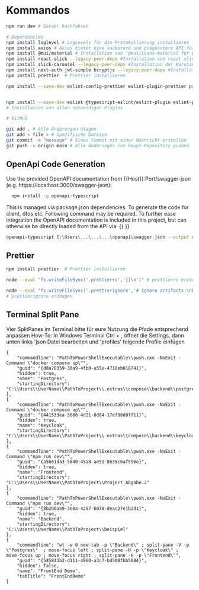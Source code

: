 # Kommandos

```bash
npm run dev # Server hochfahren 

# Dependencies
npm install loglevel # LogLevels für die Protokollierung installieren -> src/utils/logger.js 
npm install axios # Axios bietet eine sauberere und prägnantere API für HTTP-Anfragen im Vergleich zur Fetch-API.
npm install @mui/material # Installation von "@mui/icons-material für page.tsx
npm install react-slick --legacy-peer-deps #Installation von react slick für das Karussell
npm install slick-carousel --legacy-peer-deps #Installation der Karussell-Komponenten
npm install next-auth jwt-simple bcryptjs --legacy-peer-deps #Installation der fürs Login notwenigen Packete
npm install prettier  # Prettier installieren

npm install --save-dev eslint-config-prettier eslint-plugin-prettier prettier-plugin-organize-imports


npm install --save-dev eslint @typescript-eslint/eslint-plugin eslint-plugin-unicorn eslint-plugin-sonarjs eslint-plugin-promise eslint-plugin-security eslint-plugin-security-node eslint-plugin-prefer-arrow eslint-plugin-regexp @stylistic/eslint-plugin 
# Installation von allen notwendigen Plugins

# GitHub 

git add . # Alle Änderungen Stagen 
git add < file > # Spezifische Dateien    
git commit -m "message" # Einen Commit mit einer Nachricht erstellen
git push -u origin main # Alle Änderungen ins Haupt-Repository pushen 
```

## OpenApi Code Generation

Use the provided OpenAPI documentation from {{Host}}:Port/swagger-json (e.g. https://localhost:3000/swagger-json):
```bash
  npm install -g openapi-typescript
```
This is managed via package.json dependencies. 
To generate the code for client, dtos etc. Following command may be required.
To further ease integration the OpenAPI documentation is included in this project, but can otherwise be directly loaded from the API via: {{ }}

```bash
openapi-typescript C:\Users\...\...\...\openapi\swagger.json --output src/api.ts
```

## Prettier

```bash
npm install prettier  # Prettier installieren

node --eval "fs.writeFileSync('.prettierrc','{}\n')" # prettierrc erzeugen

node --eval "fs.writeFileSync('.prettierignore','# Ignore artifacts:\nbuild\ncoverage\n')"  
# prettierignore erzeugen
```

## Terminal Split Pane

Vier SplitPanes im Terminal bitte für eure Nutzung die Pfade entsprechend anpassen
How-To:
In Windows Terminal Ctrl + , öffnet die Settings, dann unten links 'json Datei bearbeiten und 'profiles' folgende Profile einfügen

```text
{     
    "commandline": "PathToPowerShellExecutable\\pwsh.exe -NoExit -Command \"docker compose up\"",
    "guid": "{d8a70359-38a9-4fb0-a55e-4718eb018741}",
    "hidden": true,
    "name": "Postgres",
    "startingDirectory": "C:\\Users\\UserName\\PathToProject\\.extras\\compose\\backend\\postgres"
},
{
    "commandline": "PathToPowerShellExecutable\\pwsh.exe -NoExit -Command \"docker compose up\"",
    "guid": "{441533ea-5686-4d21-8d84-17ef98d0ff11}",
    "hidden": true,
    "name": "Keycloak",
    "startingDirectory": "C:\\Users\\UserName\\PathToProject\\.extras\\compose\\backend\\keycloak"
},
{
    "commandline": "PathToPowerShellExecutable\\pwsh.exe -NoExit -Command \"npm run dev\"",
    "guid": "{a5661da3-5840-45a8-ae51-8635c6af596e}",
    "hidden": true,
    "name": "Frontend",
    "startingDirectory": "C:\\Users\\UserName\\PathToProject\\Project_Abgabe.2"
},
{
    "commandline": "PathToPowerShellExecutable\\pwsh.exe -NoExit -Command \"npm run dev\"",
    "guid": "{8b2b0a59-3e0a-4257-b078-deac27e1b2d1}",
    "hidden": true,
    "name": "Backend",
    "startingDirectory": "C:\\Users\\UserName\\PathToProject\\beispiel"
},
{
    "commandline": "wt -w 0 new-tab -p \"Backend\" ; split-pane -V -p \"Postgres\"  ; move-focus left ; split-pane -H -p \"Keycloak\" ; move-focus up ; move-focus right ; split-pane -H -p \"Frontend\"",
    "guid": "{585843b2-d111-4960-a3c7-bd508fbb5084}",
    "hidden": false,
    "name": "FrontEnd Demo",
    "tabTitle": "FrontEndDemo"
}
```
